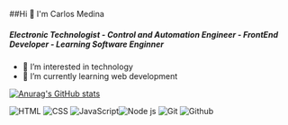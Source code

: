 ##Hi 👋 I'm Carlos Medina

##### Electronic Technologist - Control and Automation Engineer - FrontEnd Developer - Learning Software Enginner

- 👀 I’m interested in technology
- 🌱 I’m currently learning web development

[![Anurag's GitHub stats](https://github-readme-stats.vercel.app/api?username=KrlozMedina&theme=dark)](https://github.com/anuraghazra/github-readme-stats)

![HTML](https://img.shields.io/badge/HTML5-E34F26?style=for-the-badge&logo=html5&logoColor=white) ![CSS](https://img.shields.io/badge/CSS3-1572B6?style=for-the-badge&logo=css3&logoColor=white) ![JavaScript](https://img.shields.io/badge/JavaScript-323330?style=for-the-badge&logo=javascript&logoColor=F7DF1E)![Node js](https://img.shields.io/badge/Node.js-339933?style=for-the-badge&logo=nodedotjs&logoColor=white) ![Git](https://img.shields.io/badge/Git-F05032?style=for-the-badge&logo=git&logoColor=white) ![Github](https://img.shields.io/badge/GitHub-100000?style=for-the-badge&logo=github&logoColor=white)
